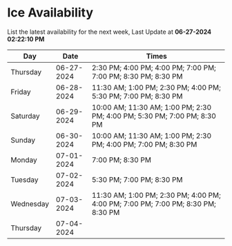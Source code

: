 # Ice Availability

List the latest availability for the next week, Last Update at **06-27-2024 02:22:10 PM**

| Day         | Date        | Times       |
| ----------- | ----------- | ----------- |
|Thursday|06-27-2024|2:30 PM; 4:00 PM; 4:00 PM; 7:00 PM; 7:00 PM; 8:30 PM; 8:30 PM|
|Friday|06-28-2024|11:30 AM; 1:00 PM; 2:30 PM; 4:00 PM; 5:30 PM; 7:00 PM; 8:30 PM|
|Saturday|06-29-2024|10:00 AM; 11:30 AM; 1:00 PM; 2:30 PM; 4:00 PM; 5:30 PM; 7:00 PM; 8:30 PM|
|Sunday|06-30-2024|10:00 AM; 11:30 AM; 1:00 PM; 2:30 PM; 4:00 PM; 7:00 PM; 8:30 PM|
|Monday|07-01-2024|7:00 PM; 8:30 PM|
|Tuesday|07-02-2024|5:30 PM; 7:00 PM; 8:30 PM|
|Wednesday|07-03-2024|11:30 AM; 1:00 PM; 2:30 PM; 4:00 PM; 4:00 PM; 7:00 PM; 7:00 PM; 8:30 PM; 8:30 PM|
|Thursday|07-04-2024||

